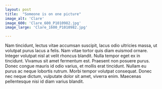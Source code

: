 ```yaml
---
layout: post
title:  "Someone is on one picture"
image_alt: 'Clare'
image_600: 'Clare_600_P1010982.jpg'
image_large: 'Clare_1600_P1010982.jpg'

---
```

Nam tincidunt, lectus vitae accumsan suscipit, lacus odio ultricies massa, ut volutpat purus lacus a felis. Nam vitae tortor quis diam euismod ornare. Integer volutpat nisl at velit rhoncus blandit. Nulla tempor eget ex in tincidunt. Vivamus sit amet fermentum est. Praesent non posuere purus. Donec congue mauris id odio varius, et mollis erat tincidunt. Nullam eu purus ac neque lobortis rutrum. Morbi tempor volutpat consequat. Donec nec neque dictum, vulputate dolor sit amet, viverra enim. Maecenas pellentesque nisi id diam varius blandit.
